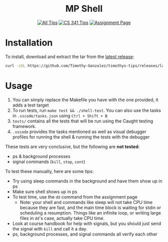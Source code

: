 <div align = center>

# MP Shell

[![All Tips](https://img.shields.io/badge/Tips-All-green?style=for-the-badge)](../../README.md)
[![CS 341 Tips](https://img.shields.io/badge/Tips-CS_341-yellow?style=for-the-badge)](../README.md)
[![Assignment Page](https://img.shields.io/badge/Assignment-shell-yellow?style=for-the-badge)](https://cs341.cs.illinois.edu/assignments/shell.html)

</div>

# Installation

To install, download and extract the tar from the [latest release](https://github.com/Timothy-Gonzalez/timothys-tips/releases/latest):

```sh
curl -sSL https://github.com/Timothy-Gonzalez/timothys-tips/releases/latest/download/cs341-mp-shell.tar | tar -xv
```

# Usage

1. You can simply replace the Makefile you have with the one provided, it adds a test target
2. To run tests, run `make test && ./shell-test`. You can also use the tasks in `.vscode/tasks.json` using `Ctrl + Shift + B`
3. `tests/` contains all the tests that will be run using the Caught testing framework.
4. `.vscode` provides the tasks mentioned as well as visual debugger profiles for running the shell & running the tests with the debugger

These tests are very conclusive, but the following are **not tested**:

- ps & background processes
- signal commands (`kill`, `stop`, `cont`)

To test these manually, here are some tips:

- Try using sleep commands in the background and have them show up in ps
- Make sure shell shows up in ps
- To test time, use the `dd` command from the assignment page
  - Note: your shell and commands like sleep will not take CPU time because they are fast,
    and the main time block is waiting for stdin or scheduling a resumption.
    Things like an infinite loop, or writing large files in `dd`'s case, actually take CPU time.
- Look at course handbook for help with signals, but you should just send the signal with `kill` and call it a day.
- ps, background processes, and signal commands all verify each other
